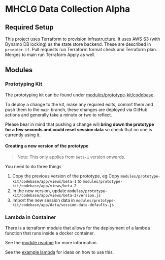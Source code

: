 # MHCLG Data Collection Alpha

## Required Setup

This project uses Terraform to provision infrastructure. It uses AWS S3 (with Dynamo DB locking) as the state store backend. These are described in `provider.tf`. Pull requests run Terraform format check and Terraform plan. Merges to main run Terraform Apply as well.

## Modules

### Prototyping Kit

The prototyping kit can be found under [modules/prototype-kit/codebase](./modules/prototype-kit/codebase).

To deploy a change to the kit, make any required edits, commit them and push them to the `main` branch, these changes
are deployed via GitHub actions and generally take a minute or two to reflect. 

Please bear in mind that pushing a change will **bring down the prototype for a few seconds and could reset session 
data** so check that no one is currently using it.

#### Creating a new version of the prototype

> Note: This only applies from `beta-1` version onwards.

You need to do three things

1. Copy the previous version of the prototype, eg Copy `modules/prototype-kit/codebase/app/views/beta-1` to `modules/prototype-kit/codebase/app/views/beta-2`
2. In the new version, update `modules/prototype-kit/codebase/app/views/beta-2/version.js`
3. Import the new session data in `modules/prototype-kit/codebase/app/data/session-data-defaults.js`

### Lambda in Container

There is a terraform module that allows for the deployment of a lambda function that runs inside a docker container. 

See the [module readme](./modules/lambda-with-container) for more information.

See the [example lambda](./modules/lambda-example) for ideas on how to use this.

